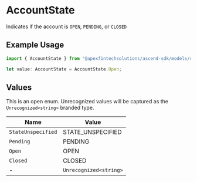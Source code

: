 # AccountState

Indicates if the account is `OPEN`, `PENDING`, or `CLOSED`

## Example Usage

```typescript
import { AccountState } from "@apexfintechsolutions/ascend-sdk/models/components";

let value: AccountState = AccountState.Open;
```

## Values

This is an open enum. Unrecognized values will be captured as the `Unrecognized<string>` branded type.

| Name                   | Value                  |
| ---------------------- | ---------------------- |
| `StateUnspecified`     | STATE_UNSPECIFIED      |
| `Pending`              | PENDING                |
| `Open`                 | OPEN                   |
| `Closed`               | CLOSED                 |
| -                      | `Unrecognized<string>` |
